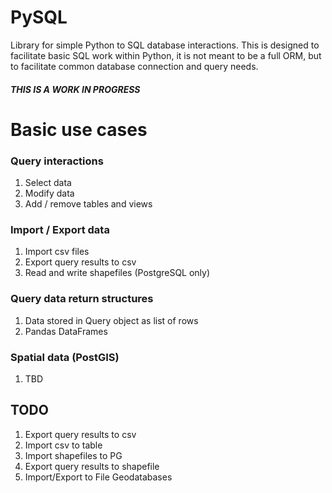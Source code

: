 # PySQL 
Library for simple Python to SQL database interactions.  This is designed to facilitate basic SQL work within Python, 
it is not meant to be a full ORM, but to facilitate common database connection and query needs. 

#### *THIS IS A WORK IN PROGRESS*

# Basic use cases 

### Query interactions 
1. Select data
1. Modify data
1. Add / remove tables and views

### Import / Export data
 1. Import csv files
 1. Export query results to csv
 1. Read and write shapefiles (PostgreSQL only)
 
 ### Query data return structures 
 1. Data stored in Query object as list of rows
 1. Pandas DataFrames
 
 ### Spatial data (PostGIS)
 1. TBD 

## TODO 
 1. Export query results to csv
 1. Import csv to table
 1. Import shapefiles to PG
 1. Export query results to shapefile 
 1. Import/Export to File Geodatabases 
